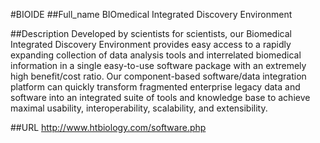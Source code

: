 #BIOIDE
##Full_name
BIOmedical Integrated Discovery Environment

##Description
Developed by scientists for scientists, our Biomedical Integrated Discovery Environment provides easy access to a rapidly expanding collection of data analysis tools and interrelated biomedical information in a single easy-to-use software package with an extremely high benefit/cost ratio. Our component-based software/data integration platform can quickly transform fragmented enterprise legacy data and software into an integrated suite of tools and knowledge base to achieve maximal usability, interoperability, scalability, and extensibility.

##URL
http://www.htbiology.com/software.php

